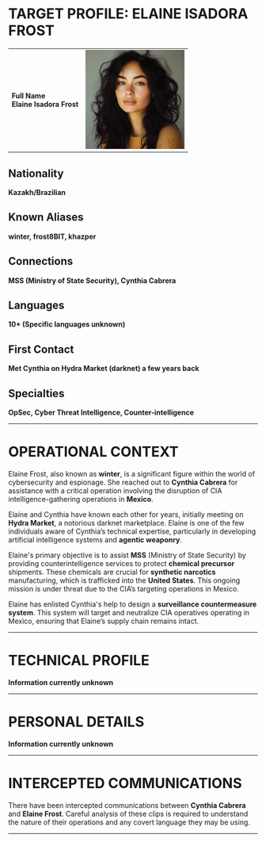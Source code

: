 # TARGET PROFILE: ELAINE ISADORA FROST

<table>
<tr>
<td>
  
**Full Name**  
**Elaine Isadora Frost**

</td>
<td>
  <img src="images/lvl3_Elaine_Isadora_Frost.jpg" width="200"/>
</td>
</tr>
</table>

## Nationality  
**Kazakh/Brazilian**

## Known Aliases  
**winter, frost8BIT, khazper**

## Connections  
**MSS (Ministry of State Security), Cynthia Cabrera**

## Languages  
**10+ (Specific languages unknown)**

## First Contact  
**Met Cynthia on Hydra Market (darknet) a few years back**

## Specialties  
**OpSec, Cyber Threat Intelligence, Counter-intelligence**

---

# OPERATIONAL CONTEXT

Elaine Frost, also known as **winter**, is a significant figure within the world of cybersecurity and espionage. She reached out to **Cynthia Cabrera** for assistance with a critical operation involving the disruption of CIA intelligence-gathering operations in **Mexico**.

Elaine and Cynthia have known each other for years, initially meeting on **Hydra Market**, a notorious darknet marketplace. Elaine is one of the few individuals aware of Cynthia’s technical expertise, particularly in developing artificial intelligence systems and **agentic weaponry**.

Elaine's primary objective is to assist **MSS** (Ministry of State Security) by providing counterintelligence services to protect **chemical precursor** shipments. These chemicals are crucial for **synthetic narcotics** manufacturing, which is trafficked into the **United States**. This ongoing mission is under threat due to the CIA’s targeting operations in Mexico.

Elaine has enlisted Cynthia's help to design a **surveillance countermeasure system**. This system will target and neutralize CIA operatives operating in Mexico, ensuring that Elaine’s supply chain remains intact.

---

# TECHNICAL PROFILE

**Information currently unknown**

---

# PERSONAL DETAILS

**Information currently unknown**

---

# INTERCEPTED COMMUNICATIONS

There have been intercepted communications between **Cynthia Cabrera** and **Elaine Frost**. Careful analysis of these clips is required to understand the nature of their operations and any covert language they may be using.

---
